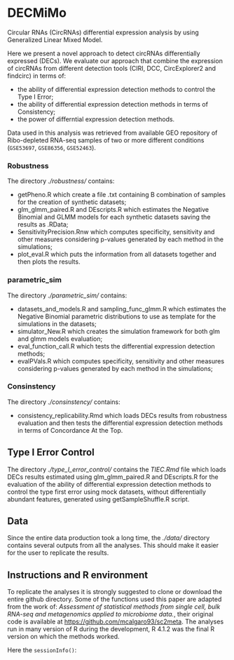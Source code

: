 # DECMiMo
Circular RNAs (CircRNAs) differential expression analysis by using Generalized Linear Mixed Model.

Here we present a novel approach to detect circRNAs differentially expressed (DECs). We evaluate our approach that combine the expression of circRNAs from different detection tools (CIRI, DCC, CircExplorer2 and findcirc) in terms of:
<ul>
  <li> the ability of differential expression detection methods to control the Type I Error; </li>
  <li> the ability of differential expression detection methods in terms of Consistency; </li> 
  <li> the power of differntial expression detection methods. </li> </ul>

Data used in this analysis was retrieved from available GEO repository of Ribo-depleted RNA-seq samples of two or more different conditions (`GSE53697`, `GSE86356`, `GSE52463`).

### Robustness
The directory _./robustness/_ contains:
<ul>
  <li> getPheno.R which create a file .txt containing B combination of samples for the creation of synthetic datasets; </li>
  <li> glm_glmm_paired.R and DEscripts.R which estimates the Negative Binomial and GLMM models for each synthetic datasets saving the results as .RData; </li>
  <li> SensitivityPrecision.Rnw which computes specificity, sensitivity and other measures considering p-values generated by each method in the simulations; </li>
  <li> plot_eval.R which puts the information from all datasets together and then plots the results.</li>
</ul>

### parametric_sim
The directory _./parametric_sim/_ contains:
<ul>
  <li> datasets_and_models.R and sampling_func_glmm.R which estimates the Negative Binomial parametric distributions to use as template for the simulations in the datasets; </li>
  <li> simulator_New.R which creates the simulation framework for both glm and glmm models evaluation; </li>
  <li> eval_function_call.R which tests the differential expression detection methods; </li>
  <li> evalPVals.R which computes specificity, sensitivity and other measures considering p-values generated by each method in the simulations; </li>
</ul>

### Consinstency
The directory _./consinstency/_ contains:
<ul>
<li> consistency_replicability.Rmd which loads DECs results from robustness evaluation and then tests the differential expression detection methods in terms of Concordance At the Top. </li>
</ul>

## Type I Error Control
The directory _./type_I_error_control/_ contains the _TIEC.Rmd_ file which loads DECs results estimated using glm_glmm_paired.R and DEscripts.R for the evaluation of the ability of differential expression detection methods to control the type first error using mock datasets, without differentially abundant features, generated using getSampleShuffle.R script.

## Data
Since the entire data production took a long time, the _./data/_ directory contains several outputs from all the analyses. This should make it easier for the user to replicate the results.

## Instructions and R environment
To replicate the analyses it is strongly suggested to clone or download the entire github directory. Some of the functions used this paper are adapted from the work of: _Assessment of statistical methods from single cell, bulk RNA-seq and metagenomics applied to microbiome data._, their original code is available at https://github.com/mcalgaro93/sc2meta. The analyses run in many version of R during the development, R 4.1.2 was the final R version on which the methods worked. 

Here the `sessionInfo()`:
